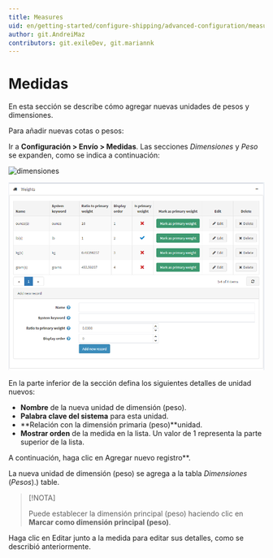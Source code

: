 ```yaml
---
title: Measures
uid: en/getting-started/configure-shipping/advanced-configuration/measures
author: git.AndreiMaz
contributors: git.exileDev, git.mariannk
---
```


# Medidas

En esta sección se describe cómo agregar nuevas unidades de pesos y dimensiones.

Para añadir nuevas cotas o pesos:

Ir a **Configuración > Envío > Medidas**. Las secciones *Dimensiones*  y  *Peso*  se expanden, como se indica a continuación:

![dimensiones](_static/medidas/dimensiones.png)

![weights](_static/measures/weights.png)

En la parte inferior de la sección defina los siguientes detalles de unidad nuevos:
* **Nombre**  de la nueva unidad de dimensión (peso).
* **Palabra clave del sistema**  para esta unidad.
* **Relación con la dimensión primaria (peso)**unidad.  
* **Mostrar orden**  de la medida en la lista. Un valor de 1 representa la parte superior de la lista.

A continuación, haga clic en Agregar nuevo registro**.

La nueva unidad de dimensión (peso) se agrega a la tabla *Dimensiones*  (*Pesos*).) table.

> [!NOTA]
>
> Puede establecer la dimensión principal (peso) haciendo clic en  **Marcar como dimensión principal (peso)**.

Haga clic en Editar junto a la medida para editar sus detalles, como se describió anteriormente.


